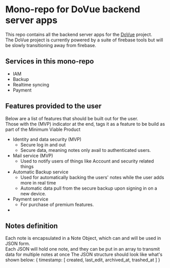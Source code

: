 # Mono-repo for DoVue backend server apps
This repo contains all the backend server apps for the [DoVue](https://github.com/Jaimeloeuf/DoVue) project.  
The DoVue project is currently powered by a suite of firebase tools but will be slowly transitioning away from firebase.

## Services in this mono-repo
- IAM
- Backup
- Realtime syncing
- Payment

## Features provided to the user
Below are a list of features that should be built out for the user.  
Those with the (MVP) indicator at the end, tags it as a feature to be build as part of the Minimum Viable Product

- Identity and data security (MVP)
    - Secure log in and out
    - Secure data, meaning notes only avail to authenticated users.
- Mail service (MVP)
    - Used to notify users of things like Account and security related things
- Automatic Backup service
    - Used for automatically backing the users' notes while the user adds more in real time
    - Automatic data pull from the secure backup upon signing in on a new device.
- Payment service
    - For purchase of premium features.
- 

## Notes definition
Each note is encapsulated in a Note Object, which can and will be used in JSON form.  
Each JSON will hold one note, and they can be put in an array to transmit data for multiple notes at once
The JSON structure should look like what's shown below:
{
    timestamp: [
        created,
        last_edit,
        archived_at,
        trashed_at
    ]
}